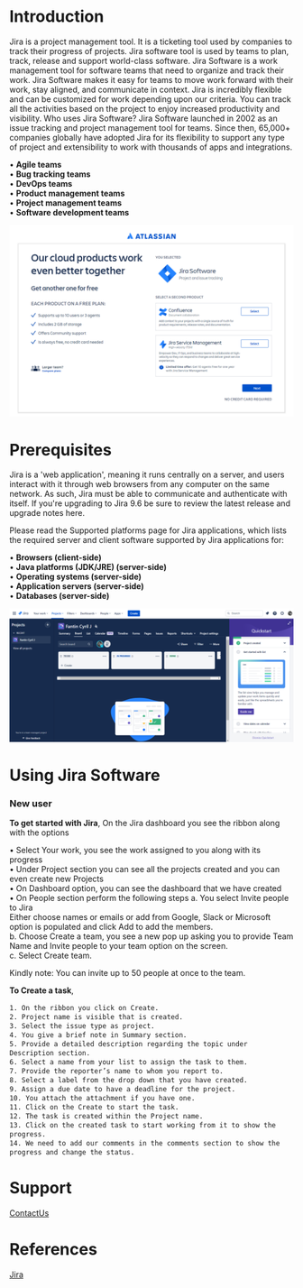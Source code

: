 # Introduction

Jira is a project management tool. It is a ticketing tool used by companies to track their progress of projects. Jira software tool is used by teams to plan, track, release and support world-class software. Jira Software is a work management tool for software teams that need to organize and track their work. Jira Software makes it easy for teams to move work forward with their work, stay aligned, and communicate in context. Jira is incredibly flexible and can be customized for work depending upon our criteria. You can track all the activities based on the project to enjoy increased productivity and visibility. 
Who uses Jira Software?
Jira Software launched in 2002 as an issue tracking and project management tool for teams. Since then, 65,000+ companies globally have adopted Jira for its flexibility to support any type of project and extensibility to work with thousands of apps and integrations.

•	**Agile teams**\
•	**Bug tracking teams**\
•	**DevOps teams**\
•	**Product management teams**\
•	**Project management teams**\
•	**Software development teams**

![Jira Start Page](Photos/Jira.png)

# Prerequisites

Jira is a 'web application', meaning it runs centrally on a server, and users interact with it through web browsers from any computer on the same network. As such, Jira must be able to communicate and authenticate with itself. If you're upgrading to Jira 9.6 be sure to review the latest release and upgrade notes here.

Please read the Supported platforms page for Jira applications, which lists the required server and client software supported by Jira applications for:

•	**Browsers (client-side)**\
•	**Java platforms (JDK/JRE) (server-side)**\
•	**Operating systems (server-side)**\
•	**Application servers (server-side)**\
•	**Databases (server-side)**

![Jira Dashboard](Photos/Jira_Dashboard.png)

# Using Jira Software

### New user
**To get started with Jira**,
On the Jira dashboard you see the ribbon along with the options

• Select Your work, you see the work assigned to you along with its progress\
• Under Project section you can see all the projects created and you can even create new Projects\
• On Dashboard option, you can see the dashboard that we have created\
• On People section perform the following steps
a. You select Invite people to Jira\
    Either choose names or emails or add from Google, Slack or Microsoft option is populated and click Add to add the members.\
b. Choose Create a team, you see a new pop up asking you to provide Team Name and Invite people to your team option on the screen.\
c. Select Create team.

Kindly note: You can invite up to 50 people at once to the team.

**To Create a task**,

    1. On the ribbon you click on Create.
    2. Project name is visible that is created.
    3. Select the issue type as project.
    4. You give a brief note in Summary section.
    5. Provide a detailed description regarding the topic under Description section.
    6. Select a name from your list to assign the task to them.
    7. Provide the reporter’s name to whom you report to.
    8. Select a label from the drop down that you have created.
    9. Assign a due date to have a deadline for the project.
    10. You attach the attachment if you have one.
    11. Click on the Create to start the task.
    12. The task is created within the Project name.
    13. Click on the created task to start working from it to show the progress.
    14. We need to add our comments in the comments section to show the progress and change the status. 

# Support

[ContactUs](https://support.atlassian.com/contact/?postauth=true#/)

# References

[Jira](https://www.atlassian.com/try/cloud/signup?bundle=jira-software-jira-service-management&edition=fr)